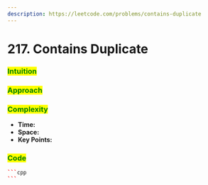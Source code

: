```yaml
---
description: https://leetcode.com/problems/contains-duplicate
---
```


# 217. Contains Duplicate

### <mark style="color:green;">Intuition</mark>



### <mark style="color:green;">Approach</mark>

###

### <mark style="color:green;">Complexity</mark>

* **Time:**
* **Space:**
* **Key Points:**

### <mark style="color:green;">**Code**</mark>

````cpp
```cpp
```
````

